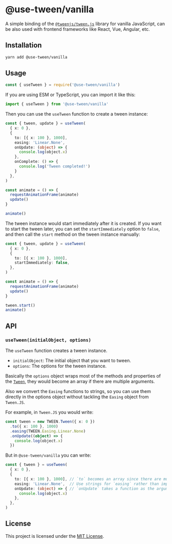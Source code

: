 # @use-tween/vanilla

A simple binding of the [`@tweenjs/tween.js`](https://npmjs.com/package/@tweenjs/tween.js) library for vanilla JavaScript, can be also used with frontend frameworks like React, Vue, Angular, etc.

## Installation

```bash
yarn add @use-tween/vanilla
```

## Usage

```js
const { useTween } = require('@use-tween/vanilla')
```

If you are using ESM or TypeScript, you can import it like this:

```js
import { useTween } from '@use-tween/vanilla'
```

Then you can use the `useTween` function to create a tween instance:

```ts
const { tween, update } = useTween(
  { x: 0 },
  {
    to: [{ x: 100 }, 1000],
    easing: 'Linear.None',
    onUpdate: (object) => {
      console.log(object.x)
    },
    onComplete: () => {
      console.log('Tween completed!')
    }
  },
)

const animate = () => {
  requestAnimationFrame(animate)
  update()
}

animate()
```

The tween instance would start immediately after it is created.
If you want to start the tween later, you can set the `startImmediately` option to `false`,
and then call the `start` method on the tween instance manually:

```ts
const { tween, update } = useTween(
  { x: 0 },
  {
    to: [{ x: 100 }, 1000],
    startImmediately: false,
  },
)

const animate = () => {
  requestAnimationFrame(animate)
  update()
}

tween.start()
animate()
```

## API

### `useTween(initialObject, options)`

The `useTween` function creates a tween instance.

- `initialObject`: The initial object that you want to tween.
- `options`: The options for the tween instance.

Basically the `options` object wraps most of the methods and properties of the [`Tween`](https://github.com/tweenjs/tween.js/blob/main/docs/user_guide.md), they would become an array if there are multiple arguments.

Also we convert the `Easing` functions to strings, so you can use them directly in the options object without tackling the `Easing` object from `Tween.JS`.

For example, in `Tween.JS` you would write:

```ts
const tween = new TWEEN.Tween({ x: 0 })
  .to({ x: 100 }, 1000)
  .easing(TWEEN.Easing.Linear.None)
  .onUpdate((object) => {
    console.log(object.x)
  })
```

But in `@use-tween/vanilla` you can write:

```ts
const { tween } = useTween(
  { x: 0 },
  {
    to: [{ x: 100 }, 1000], // `to` becomes an array since there are multiple arguments.
    easing: 'Linear.None',  // Use strings for `easing` rather than import them from `Tween.JS`
    onUpdate: (object) => { // `onUpdate` takes a function as the argument.
      console.log(object.x)
    },
  },
)
```

## License

This project is licensed under the [MIT License](https://github.com/MaikoTan/use-tween/blob/master/LICENSE).
